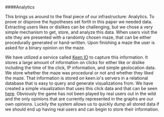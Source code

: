 ####Analytics

This brings us around to the final piece of our infrastructure: Analytics.  To prove or disprove the hypotheses set forth in this paper we needed data.  Extracting users likes or dislikes can be challenging, but we chose a very simple mechanism to get, store, and analyze this data.  When users visit the site they are presented with a randomly chosen maze, that can be either procedurally generated or hand-written.  Upon finishing a maze the user is asked for a binary opinion on the maze.  

We have utilized a service called [Keen IO](https://keen.io/ "Keen IO") to capture this information. It stores a large amount of information on clicks for either like or dislike including the time of the click, IP information, and simple geolocation data. We store whether the maze was procedural or not and whether they liked the maze. That information is stored on keen.io's servers in a relational database that is easy to query and generate visualizations from. We have created a simple visualization that uses this click data and that can be seen [here](http://axemaze.herokuapp.com/pie.html "Pie Chart"). Obviously the game has not been played by real users out in the wild and the only opinions that are currently represented in the graphs are our own opinions. Luckily the system allows us to quickly dump all stored data if we should end up having real users and can begin to store their information.

